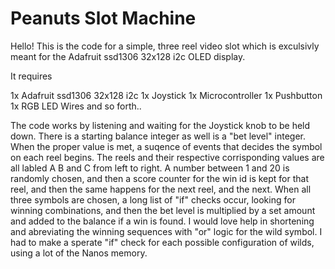 # Peanuts Slot Machine

Hello!  This is the code for a simple, three reel video slot which is exculsivly meant for the Adafruit ssd1306 32x128 i2c OLED display.

It requires 

1x Adafruit ssd1306 32x128 i2c
1x Joystick
1x Microcontroller
1x Pushbutton
1x RGB LED
Wires and so forth..

The code works by listening and waiting for the Joystick knob to be held down.  There is a starting balance integer as well is a "bet level" integer. 
When the proper value is met, a suqence of events that decides the symbol on each reel begins.  The reels and their respective 
corrisponding values are all labled A B and C from left to right.  A number between 1 and 20 is randomly
chosen, and then a score counter for the win id is kept for that reel, and then the same happens for the
next reel, and the next.  When all three symbols are chosen, a long list of "if" checks occur, looking for winning combinations, and then the bet level is multiplied by a set amount and added to the balance if a win is found.
I would love help in shortening and abreviating the winning sequences with "or" logic for the wild symbol.  I had to make a sperate
"if" check for each possible configuration of wilds, using a lot of the Nanos memory.

